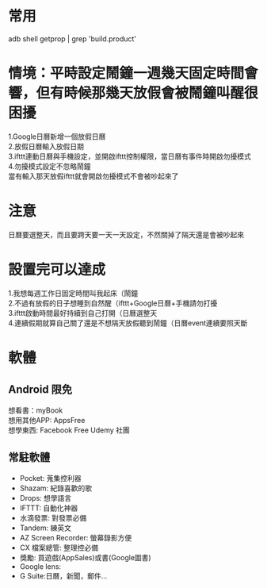 # 常用
adb shell getprop | grep 'build.product'  

# 情境：平時設定鬧鐘一週幾天固定時間會響，但有時候那幾天放假會被鬧鐘叫醒很困擾  
1.Google日曆新增一個放假日曆  
2.放假日曆輸入放假日期  
3.ifttt連動日曆與手機設定，並開啟ifttt控制權限，當日曆有事件時開啟勿擾模式  
4.勿擾模式設定不忽略鬧鐘  
當有輸入那天放假ifttt就會開啟勿擾模式不會被吵起來了  

# 注意  
日曆要選整天，而且要跨天要一天一天設定，不然關掉了隔天還是會被吵起來  

# 設置完可以達成  
1.我想每週工作日固定時間叫我起床（鬧鐘  
2.不過有放假的日子想睡到自然醒（ifttt+Google日曆+手機請勿打擾  
3.ifttt啟動時間最好持續到自己打開（日曆選整天  
4.連續假期就算自己關了還是不想隔天放假聽到鬧鐘（日曆event連續要照天斷  

# 軟體
## Android 限免
想看書：myBook  
想用其他APP: AppsFree  
想學東西: Facebook Free Udemy 社團  

## 常駐軟體
* Pocket: 蒐集控利器  
* Shazam: 紀錄喜歡的歌
* Drops: 想學語言
* IFTTT: 自動化神器  
* 水滴發票: 對發票必備 
* Tandem: 練英文 
* AZ Screen Recorder: 螢幕錄影方便
* CX 檔案總管: 整理控必備  
* 獎勵: 買遊戲(AppSales)或書(Google圖書)
* Google lens: 
* G Suite:日曆，新聞，郵件...
